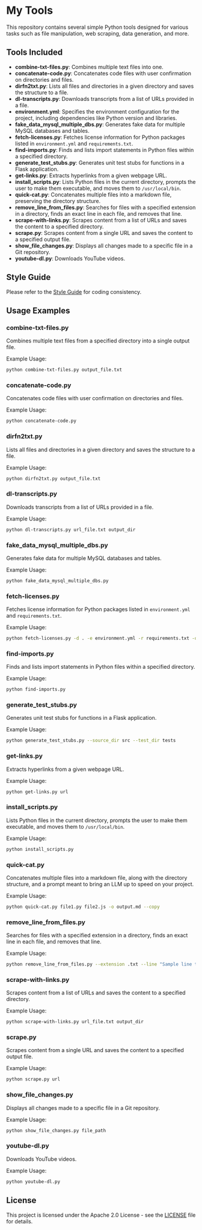 # My Tools

This repository contains several simple Python tools designed for various tasks such as file manipulation, web scraping, data generation, and more.

## Tools Included

- **combine-txt-files.py**: Combines multiple text files into one.
- **concatenate-code.py**: Concatenates code files with user confirmation on directories and files.
- **dirfn2txt.py**: Lists all files and directories in a given directory and saves the structure to a file.
- **dl-transcripts.py**: Downloads transcripts from a list of URLs provided in a file.
- **environment.yml**: Specifies the environment configuration for the project, including dependencies like Python version and libraries.
- **fake_data_mysql_multiple_dbs.py**: Generates fake data for multiple MySQL databases and tables.
- **fetch-licenses.py**: Fetches license information for Python packages listed in `environment.yml` and `requirements.txt`.
- **find-imports.py**: Finds and lists import statements in Python files within a specified directory.
- **generate_test_stubs.py**: Generates unit test stubs for functions in a Flask application.
- **get-links.py**: Extracts hyperlinks from a given webpage URL.
- **install_scripts.py**: Lists Python files in the current directory, prompts the user to make them executable, and moves them to `/usr/local/bin`.
- **quick-cat.py**: Concatenates multiple files into a markdown file, preserving the directory structure.
- **remove_line_from_files.py**: Searches for files with a specified extension in a directory, finds an exact line in each file, and removes that line.
- **scrape-with-links.py**: Scrapes content from a list of URLs and saves the content to a specified directory.
- **scrape.py**: Scrapes content from a single URL and saves the content to a specified output file.
- **show_file_changes.py**: Displays all changes made to a specific file in a Git repository.
- **youtube-dl.py**: Downloads YouTube videos.

## Style Guide

Please refer to the [Style Guide](./STYLEGUIDE.md) for coding consistency.

## Usage Examples

### combine-txt-files.py

Combines multiple text files from a specified directory into a single output file.

Example Usage:

```bash
python combine-txt-files.py output_file.txt
```

### concatenate-code.py

Concatenates code files with user confirmation on directories and files.

Example Usage:

```bash
python concatenate-code.py
```

### dirfn2txt.py

Lists all files and directories in a given directory and saves the structure to a file.

Example Usage:

```bash
python dirfn2txt.py output_file.txt
```

### dl-transcripts.py

Downloads transcripts from a list of URLs provided in a file.

Example Usage:

```bash
python dl-transcripts.py url_file.txt output_dir
```

### fake_data_mysql_multiple_dbs.py

Generates fake data for multiple MySQL databases and tables.

Example Usage:

```bash
python fake_data_mysql_multiple_dbs.py
```

### fetch-licenses.py

Fetches license information for Python packages listed in `environment.yml` and `requirements.txt`.

Example Usage:

```bash
python fetch-licenses.py -d . -e environment.yml -r requirements.txt -o py_pkg_licenses.md
```

### find-imports.py

Finds and lists import statements in Python files within a specified directory.

Example Usage:

```bash
python find-imports.py
```

### generate_test_stubs.py

Generates unit test stubs for functions in a Flask application.

Example Usage:

```bash
python generate_test_stubs.py --source_dir src --test_dir tests
```

### get-links.py

Extracts hyperlinks from a given webpage URL.

Example Usage:

```bash
python get-links.py url
```

### install_scripts.py

Lists Python files in the current directory, prompts the user to make them executable, and moves them to `/usr/local/bin`.

Example Usage:

```bash
python install_scripts.py
```

### quick-cat.py

Concatenates multiple files into a markdown file, along with the directory structure, and a prompt meant to bring an LLM up to speed on your project.

Example Usage:

```bash
python quick-cat.py file1.py file2.js -o output.md --copy
```

### remove_line_from_files.py

Searches for files with a specified extension in a directory, finds an exact line in each file, and removes that line.

Example Usage:

```bash
python remove_line_from_files.py --extension .txt --line "Sample line to remove"
```

### scrape-with-links.py

Scrapes content from a list of URLs and saves the content to a specified directory.

Example Usage:

```bash
python scrape-with-links.py url_file.txt output_dir
```

### scrape.py

Scrapes content from a single URL and saves the content to a specified output file.

Example Usage:

```bash
python scrape.py url
```

### show_file_changes.py

Displays all changes made to a specific file in a Git repository.

Example Usage:

```bash
python show_file_changes.py file_path
```

### youtube-dl.py

Downloads YouTube videos.

Example Usage:

```bash
python youtube-dl.py
```

## License

This project is licensed under the Apache 2.0 License - see the [LICENSE](LICENSE) file for details.

